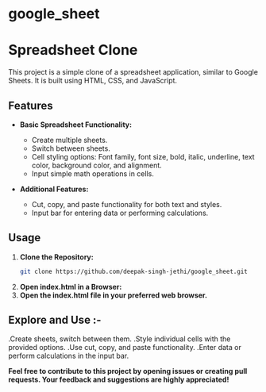 # google_sheet
# Spreadsheet Clone

This project is a simple clone of a spreadsheet application, similar to Google Sheets. It is built using HTML, CSS, and JavaScript.

## Features

- **Basic Spreadsheet Functionality:**
  - Create multiple sheets.
  - Switch between sheets.
  - Cell styling options: Font family, font size, bold, italic, underline, text color, background color, and alignment.
  - Input simple math operations in cells.

- **Additional Features:**
  - Cut, copy, and paste functionality for both text and styles.
  - Input bar for entering data or performing calculations.

## Usage

1. **Clone the Repository:**
   ```bash
   git clone https://github.com/deepak-singh-jethi/google_sheet.git

1. **Open index.html in a Browser:**
2. **Open the index.html file in your preferred web browser.**


## Explore and Use :-

.Create sheets, switch between them.
.Style individual cells with the provided options.
.Use cut, copy, and paste functionality.
.Enter data or perform calculations in the input bar.


**Feel free to contribute to this project by opening issues or creating pull requests. Your feedback and suggestions are highly appreciated!**
